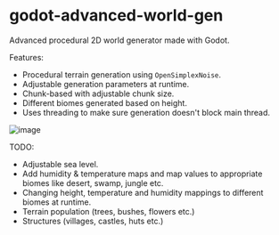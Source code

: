 # godot-advanced-world-gen
Advanced procedural 2D world generator made with Godot.

Features:
- Procedural terrain generation using `OpenSimplexNoise`.
- Adjustable generation parameters at runtime.
- Chunk-based with adjustable chunk size.
- Different biomes generated based on height.
- Uses threading to make sure generation doesn't block main thread.

![image](https://user-images.githubusercontent.com/95621115/156170764-310938d7-b6b5-4fc2-9879-59f805907ead.png)

TODO:
- Adjustable sea level.
- Add humidity & temperature maps and map values to appropriate biomes like desert, swamp, jungle etc.
- Changing height, temperature and humidity mappings to different biomes at runtime.
- Terrain population (trees, bushes, flowers etc.)
- Structures (villages, castles, huts etc.)
